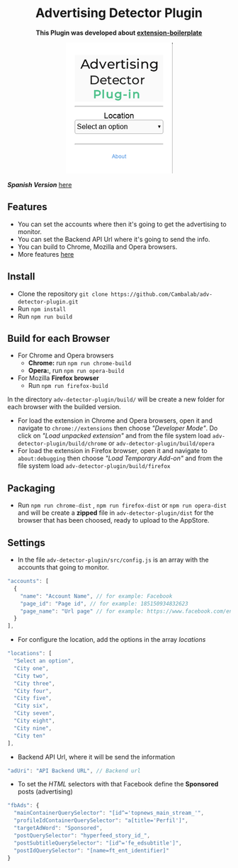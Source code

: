 <div align="center">
  <h1>
    Advertising Detector Plugin  
  </h1>
  <p>
    <strong>This Plugin was developed about <a href="https://github.com/EmailThis/extension-boilerplate">extension-boilerplate</a> </strong>
  </p>
  <img src="./Documentation/images/plugin.png" alt="advertising detector plugin">
</div>  


***Spanish Version*** [here](./Documentation/es/README.md)  

## Features  
  + You can set the accounts where then it's going to get the advertising to monitor.  
  + You can set the Backend API Url where it's going to send the info.  
  + You can build to Chrome, Mozilla and Opera browsers.  
  + More features [here](https://github.com/EmailThis/extension-boilerplate#features)  

## Install  
  + Clone the repository  ```git clone https://github.com/Cambalab/adv-detector-plugin.git ```  
  + Run ```npm install```  
  + Run ```npm run build```

## Build for each Browser
  + For Chrome and Opera browsers
    - **Chrome:** run ```npm run chrome-build```   
    - **Opera:**, run ```npm run opera-build```  
  + For Mozilla **Firefox browser**
    - Run ```npm run firefox-build```  

  In the directory ```adv-detector-plugin/build/``` will be create a new folder for each browser with the builded version.  
  + For load the extension in Chrome and Opera browsers, open it and navigate to ```chrome://extensions``` then choose *"Developer Mode"*. Do click on *"Load unpacked extension"* and from the file system load  ```adv-detector-plugin/build/chrome``` or ```adv-detector-plugin/build/opera```  
  + For load the extension in Firefox browser, open it and navigate to ```about:debugging``` then choose *"Load Temporary Add-on"* and from the file system load  ```adv-detector-plugin/build/firefox```

## Packaging  
  + Run ```npm run chrome-dist``` , ```npm run firefox-dist``` or ```npm run opera-dist``` and will be create a **zipped** file in ```adv-detector-plugin/dist``` for the browser that has been choosed, ready to upload to the AppStore.

## Settings    
  + In the file `adv-detector-plugin/src/config.js` is an array with the accounts that going to monitor.

  ```javascript
  "accounts": [
    {
      "name": "Account Name", // for example: Facebook
      "page_id": "Page id", // for example: 185150934832623
      "page_name": "Url page" // for example: https://www.facebook.com/enespanol/
    }
  ],
  ```  

  + For configure the location, add the options in the array *locations*  

  ```javascript
  "locations": [
    "Select an option",
    "City one",
    "City two",
    "City three",
    "City four",
    "City five",
    "City six",
    "City seven",
    "City eight",
    "City nine",
    "City ten"
  ],
  ```  

  + Backend API Url, where it will be send the information  

  ```javascript
  "adUri": "API Backend URL", // Backend url
  ```  

  + To set the *HTML* selectors with that Facebook define the **Sponsored** posts (advertising)

  ```javascript
  "fbAds": {
    "mainContainerQuerySelector": "[id^='topnews_main_stream_'",
    "profileIdContainerQuerySelector": "a[title='Perfil']",
    "targetAdWord": "Sponsored",
    "postQuerySelector": "hyperfeed_story_id_",
    "postSubtitleQuerySelector": "[id^='fe_edsubtitle']",
    "postIdQuerySelector": "[name=ft_ent_identifier]"
  }
  ```
